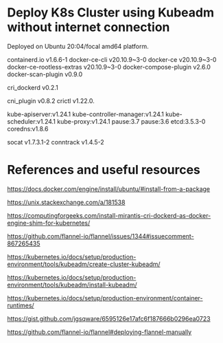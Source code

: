 # Deploy K8s Cluster using Kubeadm without internet connection

Deployed on Ubuntu 20:04/focal amd64 platform.

containerd.io v1.6.6-1
docker-ce-cli v20.10.9~3-0
docker-ce v20.10.9~3-0
docker-ce-rootless-extras v20.10.9~3-0
docker-compose-plugin v2.6.0
docker-scan-plugin v0.9.0

cri_dockerd v0.2.1

cni_plugin v0.8.2
crictl v1.22.0.

kube-apiserver:v1.24.1
kube-controller-manager:v1.24.1
kube-scheduler:v1.24.1
kube-proxy:v1.24.1
pause:3.7
pause:3.6
etcd:3.5.3-0
coredns:v1.8.6

socat v1.7.3.1-2
conntrack v1.4.5-2

# References and useful resources

https://docs.docker.com/engine/install/ubuntu/#install-from-a-package

https://unix.stackexchange.com/a/181538

https://computingforgeeks.com/install-mirantis-cri-dockerd-as-docker-engine-shim-for-kubernetes/

https://github.com/flannel-io/flannel/issues/1344#issuecomment-867265435

https://kubernetes.io/docs/setup/production-environment/tools/kubeadm/create-cluster-kubeadm/

https://kubernetes.io/docs/setup/production-environment/tools/kubeadm/install-kubeadm/

https://kubernetes.io/docs/setup/production-environment/container-runtimes/

https://gist.github.com/jgsqware/6595126e17afc6f187666b0296ea0723

https://github.com/flannel-io/flannel#deploying-flannel-manually





